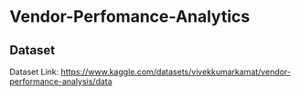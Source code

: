 # Vendor-Perfomance-Analytics

## Dataset

Dataset Link: https://www.kaggle.com/datasets/vivekkumarkamat/vendor-performance-analysis/data
